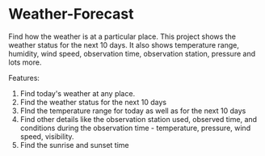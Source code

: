 # Weather-Forecast
Find how the weather is at a particular place. This project shows the weather status for the next 10 days. It also shows temperature range, humidity, wind speed, observation time, observation station, pressure and lots more.

Features:

1. Find today's weather at any place.
2. Find the weather status for the next 10 days
3. FInd the temperature range for today as well as for the next 10 days
4. Find other details like the observation station used, observed time, and conditions during the observation time - temperature, pressure, wind speed, visibility.
5. Find the sunrise and sunset time
